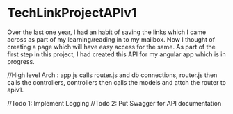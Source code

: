 # TechLinkProjectAPIv1

Over the last one year, I had an habit of saving the links which I came across as part of my learning/reading in to my mailbox. Now I thought of creating a page which will have easy access for the same. As part of the first step in this project, I had created this API for my angular app which is in progress.

//High level Arch : app.js calls router.js and db connections, router.js then calls the controllers, controllers then calls the models and attch the router to apiv1.

//Todo 1: Implement Logging //Todo 2: Put Swagger for API documentation
